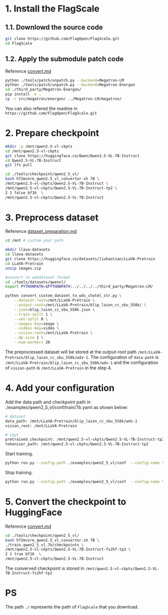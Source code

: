 
# 1. Install the FlagScale

## 1.1. Downlowd the source code 

```bash
git clone https://github.com/FlagOpen/FlagScale.git
cd FlagScale
```

## 1.2. Apply the submodule patch code

Reference [convert.md](../../../../tools/checkpoint/qwen2_5_vl/convert.md)

```bash
python ./tools/patch/unpatch.py --backend=Megatron-LM
python ./tools/patch/unpatch.py --backend=Megatron-Energon
cd ./third_party/Megatron-Energon/
pip install -e .
cp -r src/megatron/energon/ ../Megatron-LM/megatron/
```

You can also refered the readme in `https://github.com/FlagOpen/FlagScale.git`
# 2. Prepare checkpoint

```bash
mkdir -p /mnt/qwen2.5-vl-ckpts
cd /mnt/qwen2.5-vl-ckpts
git clone https://huggingface.co/Qwen/Qwen2.5-VL-7B-Instruct
cd Qwen2.5-VL-7B-Instruct
git lfs pull

cd ./tools/checkpoint/qwen2_5_vl/
bash hf2mcore_qwen2.5_vl_convertor.sh 7B \
/mnt/qwen2.5-vl-ckpts/Qwen2.5-VL-7B-Instruct \
/mnt/qwen2.5-vl-ckpts/Qwen2.5-VL-7B-Instruct-tp2 \
2 1 false bf16  \
/mnt/qwen2.5-vl-ckpts/Qwen2.5-VL-7B-Instruct
```

# 3. Preprocess dataset

Reference [dataset_preparation.md](../../../../tools/datasets/qwenvl/dataset_preparation.md)

```bash
cd /mnt # custom your path

mkdir llava-datasets
cd llava-datasets
git clone https://huggingface.co/datasets/liuhaotian/LLaVA-Pretrain
cd LLaVA-Pretrain
unzip images.zip

#convert to webdataset format
cd ./tools/datasets/qwenvl/
export PYTHONPATH=$PYTHONPATH:../../../../third_party/Megatron-LM/

python convert_custom_dataset_to_wds_chatml_str.py \
    --dataset-root=/mnt/LLaVA-Pretrain \
    --output-root=/mnt/LLaVA-Pretrain/blip_laion_cc_sbu_558k/ \
    --json=blip_laion_cc_sbu_558k.json \
    --train-split 1 \
    --val-split 0 \
    --images-key=image \
    --videos-key=video \
    --vision-root=/mnt/LLaVA-Pretrain \
    --dp-size 1 \
    --num-workers 20
```
The preprocessed dataset will be stored at the output-root path `/mnt/LLaVA-Pretrain/blip_laion_cc_sbu_558k/wds-1`.
The configuration of `data-path` is `/mnt/LLaVA-Pretrain/blip_laion_cc_sbu_558k/wds-1` and the configuration of `vision-path` is `/mnt/LLaVA-Pretrain` in the step 4.

# 4. Add your configuration

Add the data path and checkpoint path in ./examples/qwen2_5_vl/conf/train/7b.yaml as shown below:

```bash
# dataset
data_path: /mnt/LLaVA-Pretrain/blip_laion_cc_sbu_558k/wds-1
vision_root: /mnt/LLaVA-Pretrain

# ckpt
pretrained_checkpoint: /mnt/qwen2.5-vl-ckpts/Qwen2.5-VL-7B-Instruct-tp2
tokenizer_path: /mnt/qwen2.5-vl-ckpts/Qwen2.5-VL-7B-Instruct-tp2
```

Start training.
```bash
python run.py --config-path ./examples/qwen2_5_vl/conf  --config-name train action=run
```

Stop training.
```bash
python run.py --config-path ./examples/qwen2_5_vl/conf  --config-name train action=stop
```

# 5. Convert the checkpoint to HuggingFace

Reference [convert.md](../../../../tools/checkpoint/qwen2_5_vl/convert.md)

``` bash
cd ./tools/checkpoint/qwen2_5_vl/
bash hf2mcore_qwen2.5_vl_convertor.sh 7B \
./train_qwen2_5_vl_7b/checkpoints \
/mnt/qwen2.5-vl-ckpts/Qwen2.5-VL-7B-Instruct-fs2hf-tp2 \
2 1 true bf16  \
/mnt/qwen2.5-vl-ckpts/Qwen2.5-VL-7B-Instruct
```
The converved checkpoint is stored in `/mnt/qwen2.5-vl-ckpts/Qwen2.5-VL-7B-Instruct-fs2hf-tp2`

# PS
The path `./` represents the path of `FlagScale` that you download.